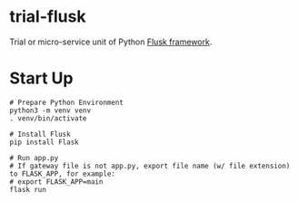 # trial-flusk

Trial or micro-service unit of Python [Flusk framework](https://flask.palletsprojects.com/).

# Start Up

```shell
# Prepare Python Environment
python3 -m venv venv
. venv/bin/activate

# Install Flusk
pip install Flask

# Run app.py
# If gateway file is not app.py, export file name (w/ file extension) to FLASK_APP, for example:
# export FLASK_APP=main
flask run
```
